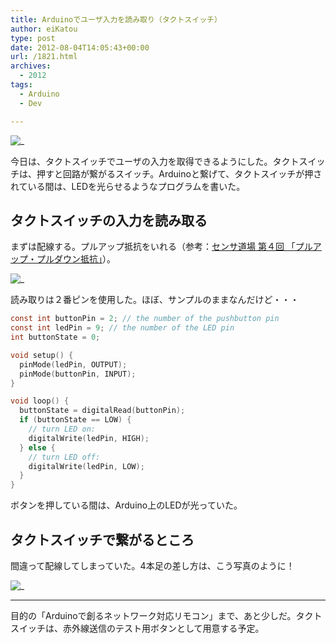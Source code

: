 ```yaml
---
title: Arduinoでユーザ入力を読み取り（タクトスイッチ）
author: eiKatou
type: post
date: 2012-08-04T14:05:43+00:00
url: /1821.html
archives:
  - 2012
tags:
  - Arduino
  - Dev

---
```

![_](/uploads/2012/08/tactswitch1.jpg)
  
今日は、タクトスイッチでユーザの入力を取得できるようにした。タクトスイッチは、押すと回路が繋がるスイッチ。Arduinoと繋げて、タクトスイッチが押されている間は、LEDを光らせるようなプログラムを書いた。

<!--more-->

## タクトスイッチの入力を読み取る

まずは配線する。プルアップ抵抗をいれる（参考：[センサ道場 第４回 「プルアップ・プルダウン抵抗」][2]）。
  
![_](/uploads/2012/08/tactSwitch.jpg)

読み取りは２番ピンを使用した。ほぼ、サンプルのままなんだけど・・・
  
```c
const int buttonPin = 2; // the number of the pushbutton pin
const int ledPin = 9; // the number of the LED pin
int buttonState = 0;

void setup() {
  pinMode(ledPin, OUTPUT);
  pinMode(buttonPin, INPUT);
}

void loop() {
  buttonState = digitalRead(buttonPin);
  if (buttonState == LOW) {
    // turn LED on:
    digitalWrite(ledPin, HIGH);
  } else {
    // turn LED off:
    digitalWrite(ledPin, LOW);
  }
}

```

ボタンを押している間は、Arduino上のLEDが光っていた。

## タクトスイッチで繋がるところ

間違って配線してしまっていた。4本足の差し方は、こう写真のように！
  
![_](/uploads/2012/08/tactswitch2.jpg)

* * *

目的の「Arduinoで創るネットワーク対応リモコン」まで、あと少しだ。タクトスイッチは、赤外線送信のテスト用ボタンとして用意する予定。

 [1]: /uploads/2012/08/tactswitch1.jpg
 [2]: http://www.netdecheck.com/coffee_break/dojyo/004/index.html
 [3]: /uploads/2012/08/tactSwitch.jpg
 [4]: /uploads/2012/08/tactswitch2.jpg
